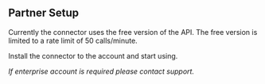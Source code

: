 
## Partner Setup

Currently the connector uses the free version of the API. The free version is limited to a rate limit of 50 calls/minute.

Install the connector to the account and start using.

*If enterprise account is required please contact support.*


